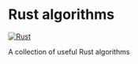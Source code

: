 # Rust algorithms

[![Rust](https://github.com/powpow58/algorithms-rs/actions/workflows/rust.yml/badge.svg)](https://github.com/powpow58/algorithms-rs/actions/workflows/rust.yml)

A collection of useful Rust algorithms

